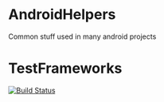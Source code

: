 # AndroidHelpers

Common stuff used in many android projects

TestFrameworks
==============

[![Build Status](https://travis-ci.org/Nublo/AndroidHelpers.svg?branch=master)](https://travis-ci.org/Nublo/AndroidHelpers)
